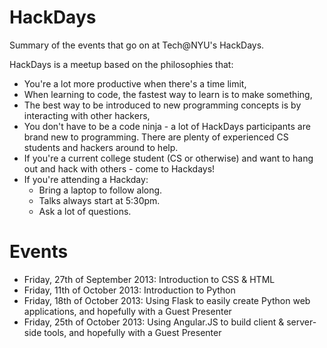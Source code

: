 HackDays
========

Summary of the events that go on at Tech@NYU's HackDays. 

HackDays is a meetup based on the philosophies that:

- You're a lot more productive when there's a time limit,
- When learning to code, the fastest way to learn is to make something,
- The best way to be introduced to new programming concepts is by interacting with other hackers,
- You don't have to be a code ninja - a lot of HackDays participants are brand new to programming. There are plenty of experienced CS students and hackers around to help.
- If you're a current college student (CS or otherwise) and want to hang out and hack with others - come to Hackdays!
- If you're attending a Hackday:
    - Bring a laptop to follow along.
    - Talks always start at 5:30pm.
    - Ask a lot of questions.

Events
========

- Friday, 27th of September 2013: Introduction to CSS & HTML
- Friday, 11th of October 2013: Introduction to Python
- Friday, 18th of October 2013: Using Flask to easily create Python web applications, and hopefully with a Guest Presenter
- Friday, 25th of October 2013: Using Angular.JS to build client & server-side tools, and hopefully with a Guest Presenter